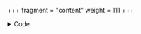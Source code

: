 +++
fragment = "content"
weight = 111
+++

<details>
<summary>Code</summary>

```
+++
fragment = "resumic"
weight = 100
# background = "light"

title = "Resumic fragment"
subtitle = "Can showcase a resume using Resumic"
#title_align = "left" # Default is center, can be left, right or center
+++
TBD
```
</details>
